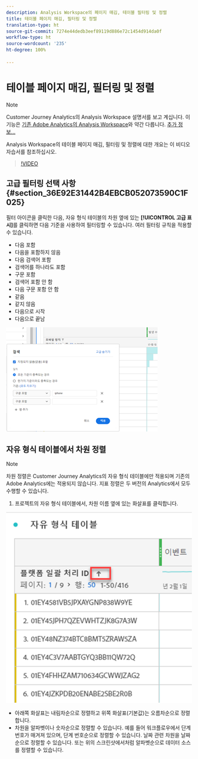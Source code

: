 ```yaml
---
description: Analysis Workspace의 페이지 매김, 테이블 필터링 및 정렬
title: 테이블 페이지 매김, 필터링 및 정렬
translation-type: ht
source-git-commit: 7274e44dedb3eef89119d886e72c1454d914da0f
workflow-type: ht
source-wordcount: '235'
ht-degree: 100%

---
```



# 테이블 페이지 매김, 필터링 및 정렬

>[!NOTE]
>
>Customer Journey Analytics의 Analysis Workspace 설명서를 보고 계십니다. 이 기능은 [기존 Adobe Analytics의 Analysis Workspace](https://docs.adobe.com/content/help/ko-KR/analytics/analyze/analysis-workspace/home.html)와 약간 다릅니다. [추가 정보...](/help/getting-started/cja-aa.md)

Analysis Workspace의 테이블 페이지 매김, 필터링 및 정렬에 대한 개요는 이 비디오 자습서를 참조하십시오.

>[!VIDEO](https://video.tv.adobe.com/v/23968)

## 고급 필터링 선택 사항 {#section_36E92E31442B4EBCB052073590C1F025}

필터 아이콘을 클릭한 다음, 자유 형식 테이블의 차원 옆에 있는 **[!UICONTROL 고급 표시]**&#x200B;를 클릭하면 다음 기준을 사용하여 필터링할 수 있습니다. 여러 필터링 규칙을 적용할 수 있습니다.

* 다음 포함
* 다음을 포함하지 않음
* 다음 검색어 포함
* 검색어를 하나라도 포함
* 구문 포함
* 검색어 포함 안 함
* 다음 구문 포함 안 함
* 같음
* 같지 않음
* 다음으로 시작
* 다음으로 끝남

![](assets/advanced-filter.png)

## 자유 형식 테이블에서 차원 정렬

>[!NOTE]
>
>차원 정렬은 Customer Journey Analytics의 자유 형식 테이블에만 적용되며 기존의 Adobe Analytics에는 적용되지 않습니다. 지표 정렬은 두 버전의 Analytics에서 모두 수행할 수 있습니다.

1. 프로젝트의 자유 형식 테이블에서, 차원 이름 옆에 있는 화살표를 클릭합니다.

![](assets/sort-dimensions.png)

* 아래쪽 화살표는 내림차순으로 정렬하고 위쪽 화살표(기본값)는 오름차순으로 정렬합니다.
* 차원을 알파벳이나 숫자순으로 정렬할 수 있습니다. 예를 들어 워크플로우에서 단계 번호가 매겨져 있으며, 단계 번호순으로 정렬할 수 있습니다. 날짜 관련 차원을 날짜순으로 정렬할 수 있습니다. 또는 위의 스크린샷에서처럼 알파벳순으로 데이터 소스를 정렬할 수 있습니다.
